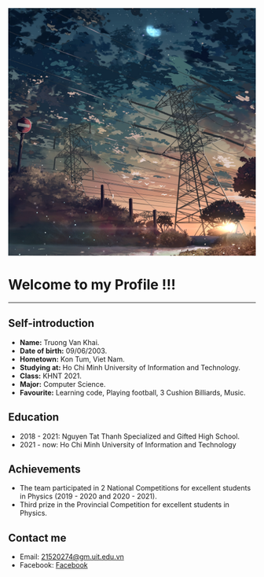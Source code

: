 
<img src="/preview.jpg" alt="banner" />

# Welcome to my Profile !!!
---
## Self-introduction
- **Name:** Truong Van Khai.
- **Date of birth:** 09/06/2003.
- **Hometown:** Kon Tum, Viet Nam.
- **Studying at:** Ho Chi Minh University of Information and Technology.
- **Class:** KHNT 2021.
- **Major:** Computer Science.
- **Favourite:** Learning code, Playing football, 3 Cushion Billiards, Music.

## Education
- 2018 - 2021: Nguyen Tat Thanh Specialized and Gifted High School.
- 2021 - now: Ho Chi Minh University of Information and Technology

## Achievements
- The team participated in 2 National Competitions for excellent students in Physics (2019 - 2020 and 2020 - 2021).
- Third prize in the Provincial Competition for excellent students in Physics.

## Contact me
- Email: 21520274@gm.uit.edu.vn
- Facebook: [Facebook]( https://www.facebook.com/hiho.hihu.9/)


